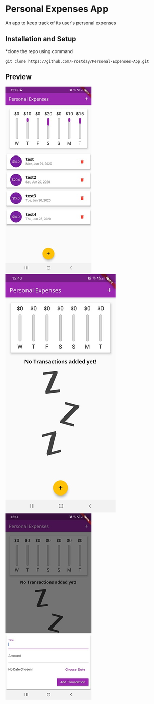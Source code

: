 # Personal Expenses App

An app to keep track of its user's personal expenses

## Installation and Setup

*clone the repo using command
```
git clone https://github.com/Frostday/Personal-Expenses-App.git
```

## Preview
![](assets/images/1.jpeg)
![](assets/images/3.jpeg)
![](assets/images/2.jpeg)